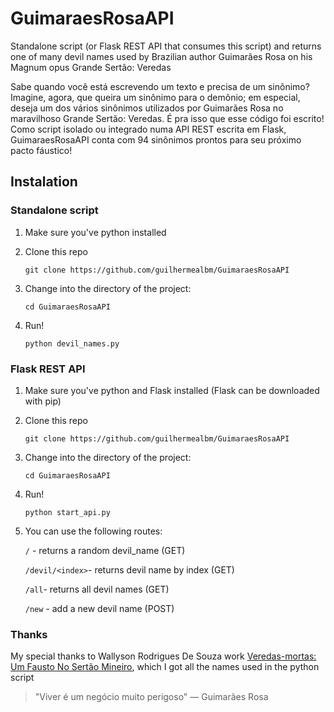 # GuimaraesRosaAPI

Standalone script (or Flask REST API that consumes this script) and returns one of many devil names used by Brazilian author Guimarães Rosa on his Magnum opus Grande Sertão: Veredas

Sabe quando você está escrevendo um texto e precisa de um sinônimo? Imagine, agora, que queira um sinônimo para o demônio; em especial, deseja um dos vários sinônimos utilizados por Guimarães Rosa no maravilhoso Grande Sertão: Veredas. É pra isso que esse código foi escrito!
Como script isolado ou integrado numa API REST escrita em Flask, GuimaraesRosaAPI conta com 94 sinônimos prontos para seu próximo pacto fáustico!

## Instalation

### Standalone script
1. Make sure you've python installed
2. Clone this repo

    `git clone https://github.com/guilhermealbm/GuimaraesRosaAPI`
3. Change into the directory of the project:

    `cd GuimaraesRosaAPI`
4. Run!

    `python devil_names.py`

### Flask REST API
1. Make sure you've python and Flask installed (Flask can be downloaded with pip)
2. Clone this repo

    `git clone https://github.com/guilhermealbm/GuimaraesRosaAPI`
3. Change into the directory of the project:

    `cd GuimaraesRosaAPI`
4. Run!

    `python start_api.py`
5. You can use the following routes:

    `/` - returns a random devil_name (GET)

    `/devil/<index>`- returns devil name by index (GET)

    `/all`- returns all devil names (GET)
    
    `/new` - add a new devil name (POST)

### Thanks
My special thanks to Wallyson Rodrigues De Souza work [Veredas-mortas: Um Fausto No Sertão Mineiro](https://repositorio.ufrn.br/jspui/bitstream/123456789/25767/1/VeredasmortasFausto_Souza_2018.pdf), which I got all the names used in the python script

> "Viver é um negócio muito perigoso"
> — Guimarães Rosa